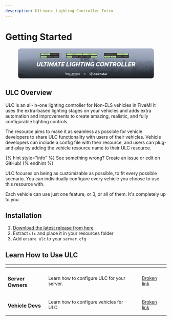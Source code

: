 ```yaml
---
description: Ultimate Lighting Controller Intro
---
```


# Getting Started

<figure><img src="../.gitbook/assets/209438952-b931af04-f7b5-45bb-b2df-514d6c28d751.png" alt=""><figcaption></figcaption></figure>

## ULC Overview

ULC is an all-in-one lighting controller for Non-ELS vehicles in FiveM! It uses the extra-based lighting stages on your vehicles and adds extra automation and improvements to create amazing, realistic, and fully configurable lighting controls.

The resource aims to make it as seamless as possible for vehicle developers to share ULC functionality with users of their vehicles. Vehicle developers can include a config file with their resource, and users can plug-and-play by adding the vehicle resource name to their ULC resource.

{% hint style="info" %}
See something wrong? Create an issue or edit on GitHub!
{% endhint %}

ULC focuses on being as customizable as possible, to fit every possible scenario. You can individually configure every vehicle you choose to use this resource with.

Each vehicle can use just one feature, or 3, or all of them. It's completely up to you.

## Installation

1. [Download the latest release from here](https://github.com/Flohhhhh/ultimate-lighting-controller/releases)
2. Extract `ulc` and place it in your resources folder
3. Add `ensure ulc` to your `server.cfg`

## Learn How to Use ULC

<table data-view="cards"><thead><tr><th></th><th></th><th></th><th data-hidden data-card-target data-type="content-ref"></th></tr></thead><tbody><tr><td><h3>Server Owners</h3></td><td>Learn how to configure ULC for your server.</td><td></td><td><a href="broken-reference">Broken link</a></td></tr><tr><td><h3>Vehicle Devs</h3></td><td>Learn how to configure vehicles for ULC.</td><td></td><td><a href="broken-reference">Broken link</a></td></tr></tbody></table>
